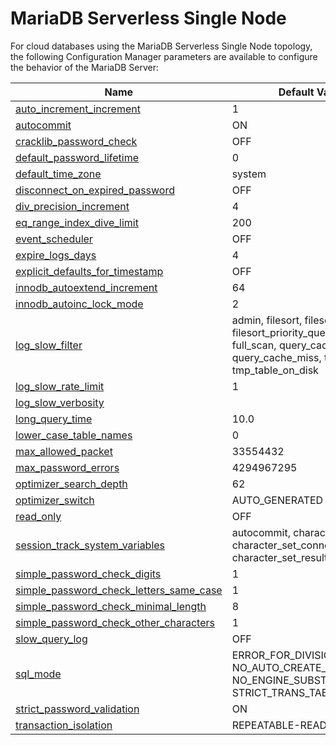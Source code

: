 # MariaDB Serverless Single Node

For cloud databases using the MariaDB Serverless Single Node topology, the following Configuration Manager parameters are available to configure the behavior of the MariaDB Server:

| Name                                                                                                                                                                                                              | Default Value                                                                                                                                              |
| ----------------------------------------------------------------------------------------------------------------------------------------------------------------------------------------------------------------- | ---------------------------------------------------------------------------------------------------------------------------------------------------------- |
| [auto\_increment\_increment](https://app.gitbook.com/s/SsmexDFPv2xG2OTyO5yV/ha-and-performance/standard-replication/replication-and-binary-log-system-variables#auto_increment_increment)                         | 1                                                                                                                                                          |
| [autocommit](https://app.gitbook.com/s/SsmexDFPv2xG2OTyO5yV/server-management/variables-and-modes/server-system-variables#autocommit)                                                                             | ON                                                                                                                                                         |
| [cracklib\_password\_check](https://app.gitbook.com/s/SsmexDFPv2xG2OTyO5yV/reference/plugins/password-validation-plugins/cracklib-password-check-plugin#cracklib_password_check)                                  | OFF                                                                                                                                                        |
| [default\_password\_lifetime](https://app.gitbook.com/s/SsmexDFPv2xG2OTyO5yV/server-management/variables-and-modes/server-system-variables#default_password_lifetime)                                             | 0                                                                                                                                                          |
| [default\_time\_zone](https://app.gitbook.com/s/SsmexDFPv2xG2OTyO5yV/server-management/variables-and-modes/server-system-variables#time_zone)                                                                     | system                                                                                                                                                     |
| [disconnect\_on\_expired\_password](https://app.gitbook.com/s/SsmexDFPv2xG2OTyO5yV/server-management/variables-and-modes/server-system-variables#disconnect_on_expired_password)                                  | OFF                                                                                                                                                        |
| [div\_precision\_increment](https://app.gitbook.com/s/SsmexDFPv2xG2OTyO5yV/server-management/variables-and-modes/server-system-variables#div_precision_increment)                                                 | 4                                                                                                                                                          |
| [eq\_range\_index\_dive\_limit](https://app.gitbook.com/s/SsmexDFPv2xG2OTyO5yV/server-management/variables-and-modes/server-system-variables#eq_range_index_dive_limit)                                           | 200                                                                                                                                                        |
| [event\_scheduler](https://app.gitbook.com/s/SsmexDFPv2xG2OTyO5yV/server-management/variables-and-modes/server-system-variables#event_scheduler)                                                                  | OFF                                                                                                                                                        |
| [expire\_logs\_days](https://app.gitbook.com/s/SsmexDFPv2xG2OTyO5yV/ha-and-performance/standard-replication/replication-and-binary-log-system-variables#expire_logs_days)                                         | 4                                                                                                                                                          |
| [explicit\_defaults\_for\_timestamp](https://app.gitbook.com/s/SsmexDFPv2xG2OTyO5yV/server-management/variables-and-modes/server-system-variables#explicit_defaults_for_timestamp)                                | OFF                                                                                                                                                        |
| [innodb\_autoextend\_increment](https://app.gitbook.com/s/SsmexDFPv2xG2OTyO5yV/server-usage/storage-engines/innodb/innodb-system-variables#innodb_autoextend_increment)                                           | 64                                                                                                                                                         |
| [innodb\_autoinc\_lock\_mode](https://app.gitbook.com/s/SsmexDFPv2xG2OTyO5yV/server-usage/storage-engines/innodb/innodb-system-variables#innodb_autoinc_lock_mode)                                                | 2                                                                                                                                                          |
| [log\_slow\_filter](https://app.gitbook.com/s/SsmexDFPv2xG2OTyO5yV/server-management/variables-and-modes/server-system-variables#log_slow_filter)                                                                 | admin, filesort, filesort\_on\_disk, filesort\_priority\_queue, full\_join, full\_scan, query\_cache, query\_cache\_miss, tmp\_table, tmp\_table\_on\_disk |
| [log\_slow\_rate\_limit](https://app.gitbook.com/s/SsmexDFPv2xG2OTyO5yV/server-management/variables-and-modes/server-system-variables#log_slow_rate_limit)                                                        | 1                                                                                                                                                          |
| [log\_slow\_verbosity](https://app.gitbook.com/s/SsmexDFPv2xG2OTyO5yV/server-management/variables-and-modes/server-system-variables#log_slow_verbosity)                                                           |                                                                                                                                                            |
| [long\_query\_time](https://app.gitbook.com/s/SsmexDFPv2xG2OTyO5yV/server-management/variables-and-modes/server-system-variables#long_query_time)                                                                 | 10.0                                                                                                                                                       |
| [lower\_case\_table\_names](https://app.gitbook.com/s/SsmexDFPv2xG2OTyO5yV/server-management/variables-and-modes/server-system-variables#lower_case_table_names)                                                  | 0                                                                                                                                                          |
| [max\_allowed\_packet](https://app.gitbook.com/s/SsmexDFPv2xG2OTyO5yV/server-management/variables-and-modes/server-system-variables#max_allowed_packet)                                                           | 33554432                                                                                                                                                   |
| [max\_password\_errors](https://app.gitbook.com/s/SsmexDFPv2xG2OTyO5yV/server-management/variables-and-modes/server-system-variables#max_password_errors)                                                         | 4294967295                                                                                                                                                 |
| [optimizer\_search\_depth](https://app.gitbook.com/s/SsmexDFPv2xG2OTyO5yV/server-management/variables-and-modes/server-system-variables#optimizer_search_depth)                                                   | 62                                                                                                                                                         |
| [optimizer\_switch](https://app.gitbook.com/s/SsmexDFPv2xG2OTyO5yV/server-management/variables-and-modes/server-system-variables#optimizer_switch)                                                                | AUTO\_GENERATED                                                                                                                                            |
| [read\_only](https://app.gitbook.com/s/SsmexDFPv2xG2OTyO5yV/server-management/variables-and-modes/server-system-variables#read_only)                                                                              | OFF                                                                                                                                                        |
| [session\_track\_system\_variables](https://app.gitbook.com/s/SsmexDFPv2xG2OTyO5yV/server-management/variables-and-modes/server-system-variables#session_track_system_variables)                                  | autocommit, character\_set\_client, character\_set\_connection, character\_set\_results, time\_zone                                                        |
| [simple\_password\_check\_digits](https://app.gitbook.com/s/SsmexDFPv2xG2OTyO5yV/reference/plugins/password-validation-plugins/simple-password-check-plugin#simple_password_check_digits)                         | 1                                                                                                                                                          |
| [simple\_password\_check\_letters\_same\_case](https://app.gitbook.com/s/SsmexDFPv2xG2OTyO5yV/reference/plugins/password-validation-plugins/simple-password-check-plugin#simple_password_check_letters_same_case) | 1                                                                                                                                                          |
| [simple\_password\_check\_minimal\_length](https://app.gitbook.com/s/SsmexDFPv2xG2OTyO5yV/reference/plugins/password-validation-plugins/simple-password-check-plugin#simple_password_check_minimal_length)        | 8                                                                                                                                                          |
| [simple\_password\_check\_other\_characters](https://app.gitbook.com/s/SsmexDFPv2xG2OTyO5yV/reference/plugins/password-validation-plugins/simple-password-check-plugin#simple_password_check_other_characters)    | 1                                                                                                                                                          |
| [slow\_query\_log](https://app.gitbook.com/s/SsmexDFPv2xG2OTyO5yV/server-management/variables-and-modes/server-system-variables#slow_query_log)                                                                   | OFF                                                                                                                                                        |
| [sql\_mode](https://app.gitbook.com/s/SsmexDFPv2xG2OTyO5yV/server-management/variables-and-modes/server-system-variables#sql_mode)                                                                                | ERROR\_FOR\_DIVISION\_BY\_ZERO, NO\_AUTO\_CREATE\_USER, NO\_ENGINE\_SUBSTITUTION, STRICT\_TRANS\_TABLES                                                    |
| [strict\_password\_validation](https://app.gitbook.com/s/SsmexDFPv2xG2OTyO5yV/server-management/variables-and-modes/server-system-variables#strict_password_validation)                                           | ON                                                                                                                                                         |
| [transaction\_isolation](https://app.gitbook.com/s/SsmexDFPv2xG2OTyO5yV/server-management/variables-and-modes/server-system-variables#transaction_isolation)                                                      | REPEATABLE-READ                                                                                                                                            |

